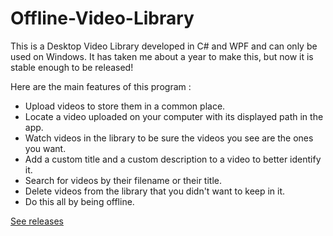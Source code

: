 # Offline-Video-Library
This is a Desktop Video Library developed in C# and WPF and can only be used on Windows.
It has taken me about a year to make this, but now it is stable enough to be released!

Here are the main features of this program : 
- Upload videos to store them in a common place.
- Locate a video uploaded on your computer with its displayed path in the app.
- Watch videos in the library to be sure the videos you see are the ones you want.
- Add a custom title and a custom description to a video to better identify it.
- Search for videos by their filename or their title.
- Delete videos from the library that you didn't want to keep in it.
- Do this all by being offline. 

[See releases](https://github.com/Demomaker/Offline-Video-Library/releases)
